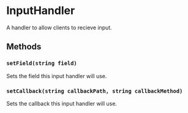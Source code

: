# InputHandler
A handler to allow clients to recieve input.

## Methods
### `setField(string field)`
Sets the field this input handler will use.

### `setCallback(string callbackPath, string callbackMethod)`
Sets the callback this input handler will use.